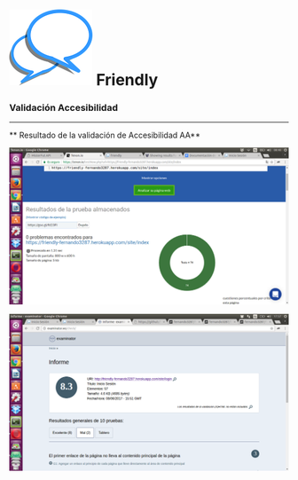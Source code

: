 ![Friendly](images/logo.png) **Friendly**
==================

### Validación Accesibilidad

-------------------------------------------


** Resultado de la validación de Accesibilidad AA**


![AA](images/accesibilidad1.png)

![AA](images/accesibilidad2.png)
